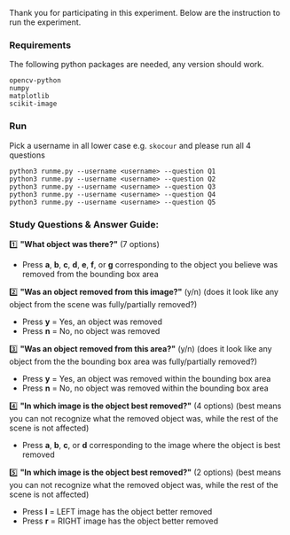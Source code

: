 Thank you for participating in this experiment. Below are the instruction to
run the experiment.


### Requirements

The following python packages are needed, any version should work.

```
opencv-python
numpy
matplotlib
scikit-image
```

### Run

Pick a username in all lower case e.g. `skocour` and please run all 4 questions

```
python3 runme.py --username <username> --question Q1
python3 runme.py --username <username> --question Q2
python3 runme.py --username <username> --question Q3
python3 runme.py --username <username> --question Q4
python3 runme.py --username <username> --question Q5
```


### Study Questions & Answer Guide:

1️⃣ **"What object was there?"** (7 options)
   - Press **a**, **b**, **c**, **d**, **e**, **f**, or **g** corresponding to the object you believe was removed from the bounding box area

2️⃣ **"Was an object removed from this image?"** (y/n)
    (does it look like any object from the scene was fully/partially removed?)
   - Press **y** = Yes, an object was removed
   - Press **n** = No, no object was removed

3️⃣ **"Was an object removed from this area?"** (y/n)
    (does it look like any object from the the bounding box area was fully/partially removed?)
   - Press **y** = Yes, an object was removed within the bounding box area
   - Press **n** = No, no object was removed within the bounding box area

4️⃣ **"In which image is the object best removed?"** (4 options)
    (best means you can not recognize what the removed object was, while the rest of the scene is not affected)
   - Press **a**, **b**, **c**, or **d** corresponding to the image where the object is best removed

5️⃣ **"In which image is the object best removed?"** (2 options)
    (best means you can not recognize what the removed object was, while the rest of the scene is not affected)
   - Press **l** = LEFT image has the object better removed
   - Press **r** = RIGHT image has the object better removed